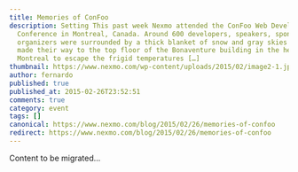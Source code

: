 ```yaml
---
title: Memories of ConFoo
description: Setting This past week Nexmo attended the ConFoo Web Development
  Conference in Montreal, Canada. Around 600 developers, speakers, sponsors, and
  organizers were surrounded by a thick blanket of snow and gray skies as they
  made their way to the top floor of the Bonaventure building in the heart of
  Montreal to escape the frigid temperatures […]
thumbnail: https://www.nexmo.com/wp-content/uploads/2015/02/image2-1.jpeg
author: fernardo
published: true
published_at: 2015-02-26T23:52:51
comments: true
category: event
tags: []
canonical: https://www.nexmo.com/blog/2015/02/26/memories-of-confoo
redirect: https://www.nexmo.com/blog/2015/02/26/memories-of-confoo
---
```

Content to be migrated...